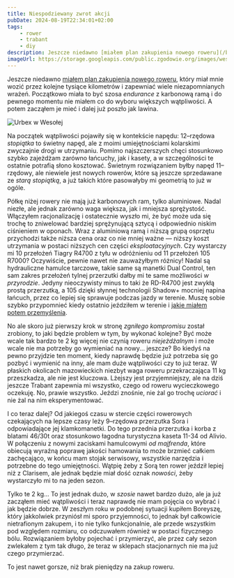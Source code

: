 ```yaml
---
title: Niespodziewany zwrot akcji
pubDate: 2024-08-19T22:34:01+02:00
tags:
    - rower
    - trabant
    - diy
description: Jeszcze niedawno [miałem plan zakupienia nowego roweru](/blog/2024/06/czy-to-on), który miał mnie wozić przez kolejne tysiące kilometrów i zapewniać wiele niezapomnianych wrażeń. Początkowo miała to być szosa _endurance_ z karbonową ramą i do pewnego momentu nie miałem co do wyboru większych wątpliwości. A potem zacząłem je mieć i dalej już poszło jak lawina.
imageUrl: https://storage.googleapis.com/public.zgodowie.org/images/wesola.jpg
---
```


Jeszcze niedawno [miałem plan zakupienia nowego roweru](/blog/2024/06/czy-to-on), który miał mnie wozić przez kolejne tysiące kilometrów i zapewniać wiele niezapomnianych wrażeń. Początkowo miała to być szosa _endurance_ z karbonową ramą i do pewnego momentu nie miałem co do wyboru większych wątpliwości. A potem zacząłem je mieć i dalej już poszło jak lawina.

![Urbex w Wesołej](https://storage.googleapis.com/public.zgodowie.org/images/wesola.jpg)

Na początek wątpliwości pojawiły się w kontekście napędu: 12&ndash;rzędowa _stopiątka_ to świetny napęd, ale z moimi umiejętnościami kolarskimi zwyczajnie drogi w utrzymaniu. Pomimo najszczerszych chęci stosunkowo szybko zajeżdżam zarówno łańcuchy, jak i kasety, a w szczególności te ostatnie potrafią słono kosztować. Świetnym rozwiązaniem byłby napęd 11&ndash;rzędowy, ale niewiele jest nowych rowerów, które są jeszcze sprzedawane ze _starą stopiątką_, a już takich które pasowałyby mi geometrią to już w ogóle.

Półkę niżej rowery nie mają już karbonowych ram, tylko aluminiowe. Nadal niezłe, ale jednak zarówno waga większa, jak i mniejsza sprężystość. Włączyłem racjonalizację i ostatecznie wyszło mi, że być może uda się trochę to zniwelować bardziej sprężynującą sztycą i odpowiednio niskim ciśnieniem w oponach. Wraz z aluminiową ramą i niższą grupą osprzętu przychodzi także niższa cena oraz co nie mniej ważne &mdash; niższy koszt utrzymania w postaci niższych cen części _eksploatacyjnych_. Czy wystarczy mi 10 przełożeń Tiagry R4700 z tyłu w odróżnieniu od 11 przełożeń 105 R7000? Oczywiście, pewnie nawet nie zauważyłbym różnicy! Nadal są hydrauliczne hamulce tarczowe, takie same są manetki Dual Control, ten sam zakres przełożeń tylnej przerzutki dałby mi te same możliwości _w przyrodzie_. Jedyny nieoczywisty minus to taki że RD-R4700 jest zwykłą prostą przerzutką, a 105 dzięki słynnej technologii Shadow+ mocniej napina łańcuch, przez co lepiej się sprawuje podczas jazdy w terenie. Muszę sobie szybko przypomnieć kiedy ostatnio jeździłem w terenie i [jakie miałem potem przemyślenia](/blog/2024/06/trabant-w-lesie).

No ale skoro już pierwszy krok w stronę _zgniłego kompromisu_ został zrobiony, to jaki będzie problem w tym, by wykonać kolejne? Być może wcale tak bardzo te 2 kg więcej nie czynią roweru _niejeżdżalnym_ i może wcale nie ma potrzeby go wymieniać na nowy... jeszcze? Bo kiedyś na pewno przyjdzie ten moment, kiedy naprawdę będzie już potrzeba się go pozbyć i wymienić na inny, ale mam duże wątpliwości czy to już teraz. W płaskich okolicach mazowieckich niezbyt waga roweru przekraczająca 11 kg przeszkadza, ale nie jest kluczowa. Lżejszy jest przyjemniejszy, ale na dziś jeszcze Trabant zapewnia mi wszystko, czego od roweru wycieczkowego oczekuję. No, prawie wszystko. Jeździ znośnie, nie żal go trochę _uciorać_ i nie żal na nim eksperymentować.

I co teraz dalej? Od jakiegoś czasu w stercie części rowerowych czekających na lepsze czasy leży 9&ndash;rzędowa przerzutka Sora i odpowiadające jej klamkomanetki. Do tego przednia przerzutka i korba z blatami 46/30t oraz stosunkowo łagodna turystyczna kaseta 11-34 od Alivio. W połączeniu z nowymi zaciskami hamulcowymi _od majfrenda_, które obiecują wyraźną poprawę jakości hamowania to może brzmieć całkiem zachęcająco, w końcu mam stojak serwisowy, wszystkie narzędzia i potrzebne do tego umiejętności. Wątpię żeby z Sorą ten rower jeździł lepiej niż z Clarisem, ale jednak będzie miał dość oznak _nowości_, żeby wystarczyło mi to na jeden sezon.

Tylko te 2 kg... To jest jednak dużo, w _szosie_ nawet bardzo dużo, ale ja już zacząłem mieć wątpliwości i teraz naprawdę nie mam pojęcia co wybrać i jak będzie dobrze. W zeszłym roku w podobnej sytuacji kupiłem Boreyszę, który jakkolwiek przyniósł mi sporo przyjemności, to jednak był całkowicie nietrafionym zakupem, i to nie tylko funkcjonalnie, ale przede wszystkim pod względem rozmiaru, co odczuwałem również w postaci fizycznego bólu. Rozwiązaniem byłoby pojechać i przymierzyć, ale przez cały sezon zwlekałem z tym tak długo, że teraz w sklepach stacjonarnych nie ma już czego przymierzać.

To jest nawet gorsze, niż brak pieniędzy na zakup roweru.
